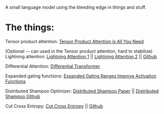 A small language model using the bleeding edge in things and stuff.

# The things:
Tensor product attention: [Tensor Product Attention is All You Need](https://arxiv.org/abs/2501.06425)

(Optional -- can used in the Tensor product attention, hard to stabilize)
Lightning attention: [Lightning Attention 1](https://arxiv.org/abs/2405.17381) || [Lightning Attention 2](https://arxiv.org/abs/2401.04658) || [Github](https://github.com/OpenNLPLab/lightning-attention)

Differential Attention: [Differential Transformer](https://arxiv.org/abs/2410.05258) 

Expanded gating functions: [Expanded Gating Ranges Improve Activation Functions](https://arxiv.org/pdf/2405.20768)

Distributed Shampoo Optimizer: [Distributed Shampoo Paper](https://arxiv.org/abs/2309.06497) || [Distributed Shampoo Github](https://github.com/facebookresearch/optimizers/blob/main/distributed_shampoo/README.md)

Cut Cross Entropy: [Cut Cross Entropy](https://arxiv.org/abs/2411.09009) || [Github](https://github.com/apple/ml-cross-entropy)
